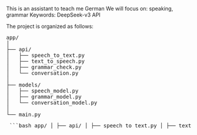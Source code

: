 This is an assistant to teach me German 
We will focus on: speaking, grammar 
Keywords: DeepSeek-v3 API

The project is organized as follows:
<pre>
app/
│
├── api/
│   ├── speech_to_text.py
│   ├── text_to_speech.py
│   ├── grammar_check.py
│   └── conversation.py
│
├── models/
│   ├── speech_model.py
│   ├── grammar_model.py
│   └── conversation_model.py
│
└── main.py
</pre>

<pre> ```bash app/ │ ├── api/ │ ├── speech_to_text.py │ ├── text_to_speech.py │ ├── grammar_check.py │ └── conversation.py │ ├── models/ │ ├── speech_model.py │ ├── grammar_model.py │ └── conversation_model.py │ └── main.py ``` </pre>
